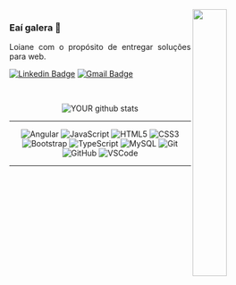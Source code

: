 
  <img src="https://media.giphy.com/media/ZVik7pBtu9dNS/giphy.gif" width="35%" align="right" >


### Eaí galera 👋
<p align="justify"Sou estudante do curso de Ciência da Computação na URI Santo Ângelo. Atualmente estou estudando programação front-end em Angular + HTML5 + CSS3 no curso da
<a href="https://github.com/loiane">Loiane</a>
com o propósito de entregar soluções para web.</p>


<div align="left">
  
[![Linkedin Badge](https://img.shields.io/badge/-LinkedIn-blue?style=flat-square&logo=Linkedin&logoColor=white&link=https://www.linkedin.com/in/nathan-heinzmann-616216141/)](https://www.linkedin.com/in/nathan-heinzmann-616216141/) 
[![Gmail Badge](https://img.shields.io/badge/-Gmail-c14438?style=flat-square&logo=Gmail&logoColor=white&link=mailto:nathanhph@gmail.com)](mailto:nathanhph@gmail.com)

</div>

<br>

<div align="center">


   ![YOUR github stats](https://github-readme-stats.vercel.app/api?username=nathanheinzmann&show_icons=true&theme=radical)

</div>


***
<div align="center">
  
![Angular](https://img.shields.io/badge/-Angular-DD0031?style=flat-square&logo=angular)
![JavaScript](https://img.shields.io/badge/-JavaScript-black?style=flat-square&logo=javascript)
![HTML5](https://img.shields.io/badge/-HTML5-E34F26?style=flat-square&logo=html5&logoColor=white)
![CSS3](https://img.shields.io/badge/-CSS3-1572B6?style=flat-square&logo=css3)
![Bootstrap](https://img.shields.io/badge/-Bootstrap-563D7C?style=flat-square&logo=bootstrap)
![TypeScript](https://img.shields.io/badge/-TypeScript-007ACC?style=flat-square&logo=typescript)
![MySQL](https://img.shields.io/badge/-MySQL-4479A1?style=flat-square&logo=mysql&logoColor=white)
![Git](https://img.shields.io/badge/-Git-black?style=flat-square&logo=git)
![GitHub](https://img.shields.io/badge/-GitHub-181717?style=flat-square&logo=github)
![VSCode](https://img.shields.io/badge/-VSCode-007ACC?style=flat-square&logo=visual-studio-code&logoColor=white)

---

</div>



